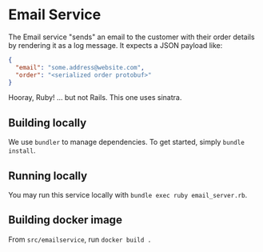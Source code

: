 # Email Service

The Email service "sends" an email to the customer with their order details by
rendering it as a log message. It expects a JSON payload like:

```json
{
  "email": "some.address@website.com",
  "order": "<serialized order protobuf>"
}
```

Hooray, Ruby! ... but not Rails. This one uses sinatra.

## Building locally

We use `bundler` to manage dependencies. To get started, simply `bundle install`.

## Running locally

You may run this service locally with `bundle exec ruby email_server.rb`.

## Building docker image

From `src/emailservice`, run `docker build .`
